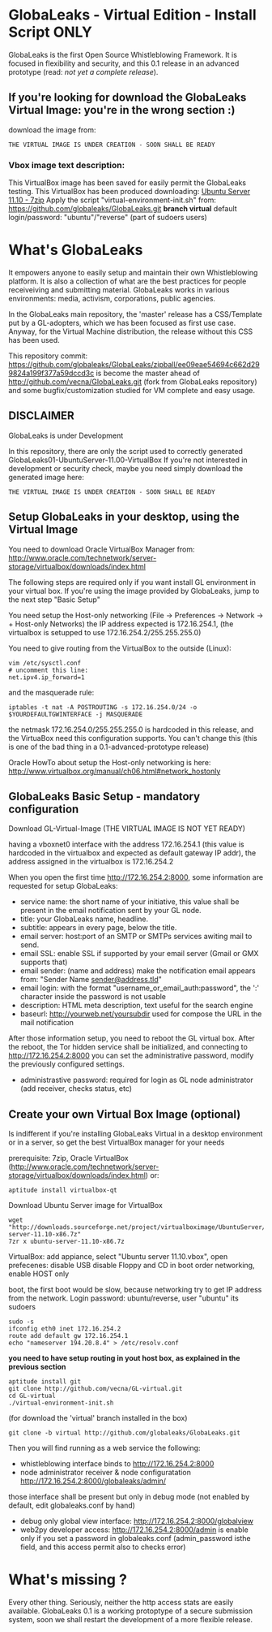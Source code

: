 GlobaLeaks - Virtual Edition - Install Script ONLY
==================================================

GlobaLeaks is the first Open Source Whistleblowing Framework. It is focused in flexibility and security, and this 0.1 release in an advanced prototype (read: *not yet a complete release*).

## If you're looking for download the GlobaLeaks Virtual Image: you're in the wrong section :)

download the image from:

	THE VIRTUAL IMAGE IS UNDER CREATION - SOON SHALL BE READY

### Vbox image text description:

This VirtualBox image has been saved for easily permit the GlobaLeaks testing. 
This VirtualBox has been produced downloading: [Ubuntu Server 11.10 - 7zip](http://downloads.sourceforge.net/project/virtualboximage/UbuntuServer/11.10/ubuntu-server-11.10-x86.7z)
Apply the script "virtual-environment-init.sh" from: https://github.com/globaleaks/GlobaLeaks.git **branch virtual**
default login/password: "ubuntu"/"reverse" (part of sudoers users)

# What's GlobaLeaks

It empowers anyone to easily setup and maintain their own Whistleblowing platform. It is also a collection of what are the best practices for people receiveiving and submitting material. GlobaLeaks works in various environments: media, activism, corporations, public agencies. 

In the GlobaLeaks main repository, the 'master' release has a CSS/Template put by a GL-adopters, which we has been focused as first use case. Anyway, for the Virtual Machine distribution, the release without this CSS has been used.

This repository commit: https://github.com/globaleaks/GlobaLeaks/zipball/ee09eae54694c662d299824a199f377a59dccd3c is become the master ahead of 
http://github.com/vecna/GlobaLeaks.git (fork from GlobaLeaks repository) and some bugfix/customization studied for VM complete and easy usage.

## DISCLAIMER
GlobaLeaks is under Development

In this repository, there are only the script used to correctly generated GlobaLeaks01-UbuntuServer-11.00-VirtualBox
If you're not interested in development or security check, maybe you need simply download the generated image here:

	THE VIRTUAL IMAGE IS UNDER CREATION - SOON SHALL BE READY

## Setup GlobaLeaks in your desktop, using the Virtual Image

You need to download Oracle VirtualBox Manager from:
http://www.oracle.com/technetwork/server-storage/virtualbox/downloads/index.html

The following steps are required only if you want install GL environment in your virtual box. If you're using the image provided by GlobaLeaks, jump to the next step "Basic Setup"

You need setup the Host-only networking (File -> Preferences -> Network -> + Host-only Networks) the IP address expected is 172.16.254.1, (the virtualbox is setupped to use 172.16.254.2/255.255.255.0)

You need to give routing from the VirtualBox to the outside (Linux):

	vim /etc/sysctl.conf
	# uncomment this line:
	net.ipv4.ip_forward=1

and the masquerade rule:

	iptables -t nat -A POSTROUTING -s 172.16.254.0/24 -o $YOURDEFAULTGWINTERFACE -j MASQUERADE

the netmask 172.16.254.0/255.255.255.0 is hardcoded in this release, and the VirtuaBox need this configuration supports. You can't change this (this is one of the bad thing in a 0.1-advanced-prototype release)

Oracle HowTo about setup the Host-only networking is here: http://www.virtualbox.org/manual/ch06.html#network_hostonly

## GlobaLeaks Basic Setup - mandatory configuration

Download GL-Virtual-Image (THE VIRTUAL IMAGE IS NOT YET READY)

having a vboxnet0 interface with the address 172.16.254.1 (this value is hardcoded in the virtualbox
and expected as default gateway IP addr), the address assigned in the virtualbox is 172.16.254.2

When you open the first time http://172.16.254.2:8000, some information are requested for setup GlobaLeaks:

*  service name: the short name of your initiative, this value shall be present in the email notification sent by your GL node.
*  title: your GlobaLeaks name, headline.
*  subtitle: appears in every page, below the title.
*  email server: host:port of an SMTP or SMTPs services awiting mail to send. 
*  email SSL: enable SSL if supported by your email server (Gmail or GMX supports that)
*  email sender: (name and address) make the notification email appears from: "Sender Name <sender@address.tld>"
*  email login: with the format "username_or_email_auth:password", the ':' character inside the password is not usable
*  description: HTML meta description, text useful for the search engine 
*  baseurl: http://yourweb.net/yoursubdir used for compose the URL in the mail notification

After those information setup, you need to reboot the GL virtual box. After the reboot, the Tor hidden service shall be initialized, and connecting to http://172.16.254.2:8000 you can set the administrative password, modify the previously configured settings.

*  administrastive password: required for login as GL node administrator (add receiver, checks status, etc)

## Create your own Virtual Box Image (optional)

Is indifferent if you're installing GlobaLeaks Virtual in a desktop environment or in a server, so get the best VirtualBox manager for your needs

prerequisite: 7zip, Oracle VirtualBox (http://www.oracle.com/technetwork/server-storage/virtualbox/downloads/index.html) or:

	aptitude install virtualbox-qt

Download Ubuntu Server image for VirtualBox

	wget "http://downloads.sourceforge.net/project/virtualboximage/UbuntuServer/11.10/ubuntu-server-11.10-x86.7z"
	7zr x ubuntu-server-11.10-x86.7z

VirtualBox: add appiance, select "Ubuntu server 11.10.vbox", open prefecenes:
    disable USB
    disable Floppy and CD in boot order
    networking, enable HOST only

boot, the first boot would be slow, because networking try to get IP address from the network.
Login password: ubuntu/reverse, user "ubuntu" its sudoers

    sudo -s
    ifconfig eth0 inet 172.16.254.2
    route add default gw 172.16.254.1
    echo "nameserver 194.20.8.4" > /etc/resolv.conf

**you need to have setup routing in yout host box, as explained in the previous section**

    aptitude install git
	git clone http://github.com/vecna/GL-virtual.git
	cd GL-virtual
	./virtual-environment-init.sh

(for download the 'virtual' branch installed in the box)

    git clone -b virtual http://github.com/globaleaks/GlobaLeaks.git

Then you will find running as a web service the following:

*  whistleblowing interface binds to http://172.16.254.2:8000
*  node administrator receiver & node configuratation http://172.16.254.2:8000/globaleaks/admin/

those interface shall be present but only in debug mode (not enabled by default, edit globaleaks.conf by hand)

*  debug only global view interface: http://172.16.254.2:8000/globalview
*  web2py developer access: http://172.16.254.2:8000/admin is enable only if you set a password in globaleaks.conf (admin_password isthe field, and this access permit also to checks error)

# What's missing ? 

Every other thing. Seriously, neither the http access stats are easily available. GlobaLeaks 0.1 is a working protoptype of a secure submission system, soon we shall restart the development of a more flexible release.
